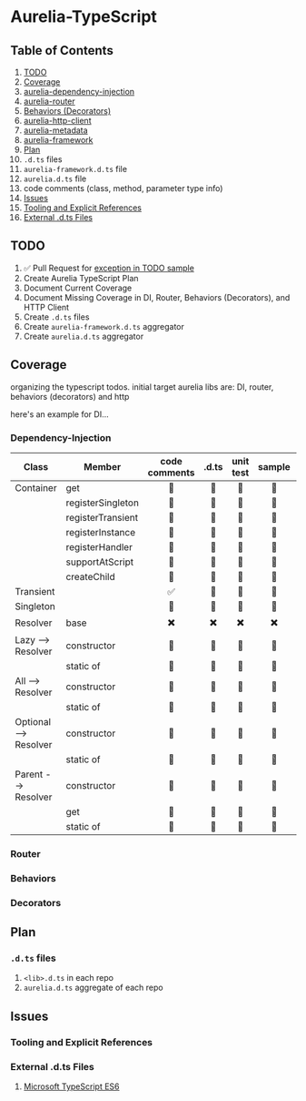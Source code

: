 # Aurelia-TypeScript

## Table of Contents

1. [TODO](https://github.com/cmichaelgraham/aurelia-typescript/blob/master/Aurelia-TypeScript.md#todo)
2. [Coverage](https://github.com/cmichaelgraham/aurelia-typescript/blob/master/Aurelia-TypeScript.md#coverage)
  1. [aurelia-dependency-injection](https://github.com/cmichaelgraham/aurelia-typescript/blob/master/Aurelia-TypeScript.md#dependency-injection)
  2. [aurelia-router](https://github.com/cmichaelgraham/aurelia-typescript/blob/master/Aurelia-TypeScript.md#router)
  3. [Behaviors (Decorators)]()
  4. [aurelia-http-client]()
  5. [aurelia-metadata](https://github.com/cmichaelgraham/aurelia-typescript/blob/master/Aurelia-TypeScript.md#Metadata)
  6. [aurelia-framework]()
3. [Plan]()
  1. `.d.ts` files
  2. `aurelia-framework.d.ts` file
  3. `aurelia.d.ts` file
  4. code comments (class, method, parameter type info)
4. [Issues]()
  1. [Tooling and Explicit References](https://github.com/cmichaelgraham/aurelia-typescript/blob/master/Aurelia-TypeScript.md#tooling-and-explicit-references)
  2. [External .d.ts Files](https://github.com/cmichaelgraham/aurelia-typescript/blob/master/Aurelia-TypeScript.md#external-dts-files)

## TODO

1. :white_check_mark: Pull Request for [exception in TODO sample](https://github.com/aurelia/templating/issues/34)
1. Create Aurelia TypeScript Plan
2. Document Current Coverage
3. Document Missing Coverage in DI, Router, Behaviors (Decorators), and HTTP Client
4. Create `.d.ts` files
5. Create `aurelia-framework.d.ts` aggregator
6. Create `aurelia.d.ts` aggregator

## Coverage

organizing the typescript todos.  initial target aurelia libs are: DI, router, behaviors (decorators) and http 

here's an example for DI...

### Dependency-Injection

| Class | Member | code comments | .d.ts | unit test | sample | working | deployed |
| --- | --- | :---: | :---: | :---: | :---: | :---: |  :---: |
| Container | get | :memo: | :memo: | :memo: | :memo: | :memo: | :memo: |
|  | registerSingleton | :memo: | :memo: | :memo: | :memo: | :memo: | :memo: |
|  | registerTransient | :memo: | :memo: | :memo: | :memo: | :memo: | :memo: |
|  | registerInstance | :memo: | :memo: | :memo: | :memo: | :memo: | :memo: |
|  | registerHandler | :memo: | :memo: | :memo: | :memo: | :memo: | :memo: |
|  | supportAtScript | :memo: | :memo: | :memo: | :memo: | :memo: | :memo: |
|  | createChild | :memo: | :memo: | :memo: | :memo: | :memo: | :memo: |
| Transient |  | :white_check_mark: | :memo: | :memo: | :memo: | :memo: | :memo: |
| Singleton |  | :memo: | :memo: | :memo: | :memo: | :memo: | :memo: |
| Resolver | base | :heavy_multiplication_x: | :heavy_multiplication_x: | :heavy_multiplication_x: | :heavy_multiplication_x: | :heavy_multiplication_x: |  :heavy_multiplication_x: |
| Lazy --> Resolver | constructor | :memo: | :memo: | :memo: | :memo: | :memo: | :memo: |
|  | static of | :memo: | :memo: | :memo: | :memo: | :memo: | :memo: |
| All --> Resolver | constructor | :memo: | :memo: | :memo: | :memo: | :memo: | :memo: |
|  | static of | :memo: | :memo: | :memo: | :memo: | :memo: | :memo: |
| Optional --> Resolver | constructor | :memo: | :memo: | :memo: | :memo: | :memo: | :memo: |
|  | static of | :memo: | :memo: | :memo: | :memo: | :memo: | :memo: |
| Parent --> Resolver | constructor | :memo: | :memo: | :memo: | :memo: | :memo: | :memo: |
|  | get | :memo: | :memo: | :memo: | :memo: | :memo: | :memo: |
|  | static of | :memo: | :memo: | :memo: | :memo: | :memo: | :memo: |

### Router

### Behaviors

### Decorators

## Plan

### `.d.ts` files
1. `<lib>.d.ts` in each repo
2. `aurelia.d.ts` aggregate of each repo

## Issues

### Tooling and Explicit References

### External .d.ts Files

1. [Microsoft TypeScript ES6](https://github.com/Microsoft/TypeScript/blob/master/bin/lib.es6.d.ts)
